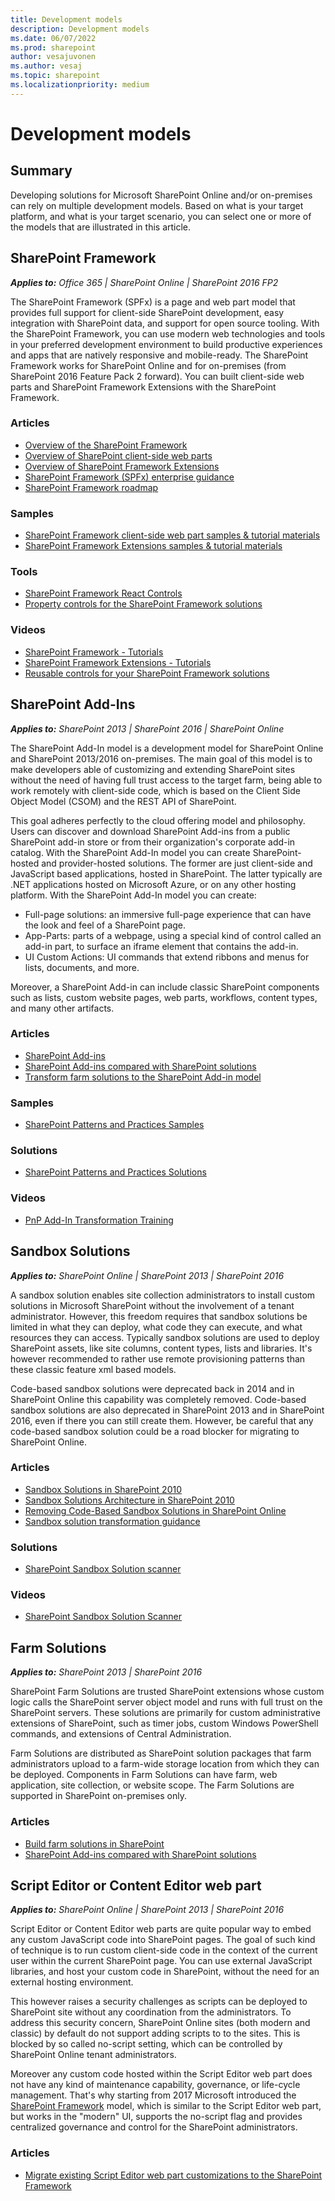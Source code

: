 ```yaml
---
title: Development models
description: Development models
ms.date: 06/07/2022
ms.prod: sharepoint
author: vesajuvonen
ms.author: vesaj
ms.topic: sharepoint
ms.localizationpriority: medium
---
```


# Development models

## Summary

Developing solutions for Microsoft SharePoint Online and/or on-premises can rely on multiple development models. Based on what is your target platform, and what is your target scenario, you can select one or more of the models that are illustrated in this article.

## SharePoint Framework

<a name="SharePointFramework"></a>

_**Applies to:** Office 365 | SharePoint Online | SharePoint 2016 FP2_

The SharePoint Framework (SPFx) is a page and web part model that provides full support for client-side SharePoint development, easy integration with SharePoint data, and support for open source tooling. With the SharePoint Framework, you can use modern web technologies and tools in your preferred development environment to build productive experiences and apps that are natively responsive and mobile-ready. The SharePoint Framework works for SharePoint Online and for on-premises (from SharePoint 2016 Feature Pack 2 forward). You can built client-side web parts and SharePoint Framework Extensions with the SharePoint Framework.

### Articles
* [Overview of the SharePoint Framework](/sharepoint/dev/spfx/sharepoint-framework-overview)
* [Overview of SharePoint client-side web parts](/sharepoint/dev/spfx/web-parts/overview-client-side-web-parts)
* [Overview of SharePoint Framework Extensions](/sharepoint/dev/spfx/extensions/overview-extensions)
* [SharePoint Framework (SPFx) enterprise guidance](/sharepoint/dev/spfx/enterprise-guidance)
* [SharePoint Framework roadmap](/sharepoint/dev/spfx/roadmap)

### Samples
* [SharePoint Framework client-side web part samples & tutorial materials](https://github.com/SharePoint/sp-dev-fx-webparts)
* [SharePoint Framework Extensions samples & tutorial materials](https://github.com/SharePoint/sp-dev-fx-extensions)

### Tools
* [SharePoint Framework React Controls](https://github.com/SharePoint/sp-dev-fx-controls-react)
* [Property controls for the SharePoint Framework solutions](https://github.com/SharePoint/sp-dev-fx-property-controls)

### Videos
* [SharePoint Framework - Tutorials](https://www.youtube.com/playlist?list=PLR9nK3mnD-OXvSWvS2zglCzz4iplhVrKq)
* [SharePoint Framework Extensions - Tutorials](https://www.youtube.com/playlist?list=PLR9nK3mnD-OXtWO5AIIr7nCR3sWutACpV)
* [Reusable controls for your SharePoint Framework solutions](https://www.youtube.com/watch?v=D0ZOgoSpy28)

## SharePoint Add-Ins

_**Applies to:** SharePoint 2013 | SharePoint 2016 | SharePoint Online_

The SharePoint Add-In model is a development model for SharePoint Online and SharePoint 2013/2016 on-premises. The main goal of this model is to make developers able of customizing and extending SharePoint sites without the need of having full trust access to the target farm, being able to work remotely with client-side code, which is based on the Client Side Object Model (CSOM) and the REST API of SharePoint. 

This goal adheres perfectly to the cloud offering model and philosophy. Users can discover and download SharePoint Add-ins from a public SharePoint add-in store or from their organization's corporate add-in catalog. With the SharePoint Add-In model you can create SharePoint-hosted and provider-hosted solutions. The former are just client-side and JavaScript based applications, hosted in SharePoint. The latter typically are .NET applications hosted on Microsoft Azure, or on any other hosting platform. With the SharePoint Add-In model you can create:

* Full-page solutions: an immersive full-page experience that can have the look and feel of a SharePoint page.
* App-Parts: parts of a webpage, using a special kind of control called an add-in part, to surface an iframe element that contains the add-in.
* UI Custom Actions: UI commands that extend ribbons and menus for lists, documents, and more.

Moreover, a SharePoint Add-in can include classic SharePoint components such as lists, custom website pages, web parts, workflows, content types, and many other artifacts.

### Articles

* [SharePoint Add-ins](/sharepoint/dev/sp-add-ins/sharepoint-add-ins)
* [SharePoint Add-ins compared with SharePoint solutions](/sharepoint/dev/general-development/sharepoint-add-ins-compared-with-sharepoint-solutions)
* [Transform farm solutions to the SharePoint Add-in model](/sharepoint/dev/solution-guidance/transform-farm-solutions-to-the-sharepoint-app-model)

### Samples

* [SharePoint Patterns and Practices Samples](https://github.com/SharePoint/PnP/tree/master/Samples)

### Solutions

* [SharePoint Patterns and Practices Solutions](https://github.com/SharePoint/PnP/tree/master/Solutions)

### Videos

* [PnP Add-In Transformation Training](https://channel9.msdn.com/blogs/OfficeDevPnP/PnP-Add-In-Transformation-Training-module-1-Introduction)

## Sandbox Solutions

_**Applies to:** SharePoint Online | SharePoint 2013 | SharePoint 2016_

A sandbox solution enables site collection administrators to install custom solutions in Microsoft SharePoint without the involvement of a tenant administrator. However, this freedom requires that sandbox solutions be limited in what they can deploy, what code they can execute, and what resources they can access. Typically sandbox solutions are used to deploy SharePoint assets, like site columns, content types, lists and libraries. It's however recommended to rather use remote provisioning patterns than these classic feature xml based models.

Code-based sandbox solutions were deprecated back in 2014 and in SharePoint Online this capability was completely removed. Code-based sandbox solutions are also deprecated in SharePoint 2013 and in SharePoint 2016, even if there you can still create them. However, be careful that any code-based sandbox solution could be a road blocker for migrating to SharePoint Online.

### Articles

* [Sandbox Solutions in SharePoint 2010](https://msdn.microsoft.com/library/office/ee536577.aspx)
* [Sandbox Solutions Architecture in SharePoint 2010](https://msdn.microsoft.com/library/office/ee539417.aspx)
* [Removing Code-Based Sandbox Solutions in SharePoint Online](https://developer.microsoft.com/office/blogs/removing-code-based-sandbox-solutions-in-sharepoint-online)
* [Sandbox solution transformation guidance](/sharepoint/dev/solution-guidance/sandbox-solution-transformation-guidance)

### Solutions

* [SharePoint Sandbox Solution scanner](https://github.com/SharePoint/PnP-Tools/tree/master/Solutions/SharePoint.SandBoxTool)

### Videos

* [SharePoint Sandbox Solution Scanner](https://www.youtube.com/watch?v=pK4p2mGYXpU)

## Farm Solutions

_**Applies to:** SharePoint 2013 | SharePoint 2016_

SharePoint Farm Solutions are trusted SharePoint extensions whose custom logic calls the SharePoint server object model and runs with full trust on the SharePoint servers. These solutions are primarily for custom administrative extensions of SharePoint, such as timer jobs, custom Windows PowerShell commands, and extensions of Central Administration. 

Farm Solutions are distributed as SharePoint solution packages that farm administrators upload to a farm-wide storage location from which they can be deployed. Components in Farm Solutions can have farm, web application, site collection, or website scope. The Farm Solutions are supported in SharePoint on-premises only.

### Articles

* [Build farm solutions in SharePoint](/sharepoint/dev/general-development/build-farm-solutions-in-sharepoint)
* [SharePoint Add-ins compared with SharePoint solutions](/sharepoint/dev/general-development/sharepoint-add-ins-compared-with-sharepoint-solutions)

## Script Editor or Content Editor web part

_**Applies to:** SharePoint Online | SharePoint 2013 | SharePoint 2016_

Script Editor or Content Editor web parts are quite popular way to embed any custom JavaScript code into SharePoint pages. The goal of such kind of technique is to run custom client-side code in the context of the current user within the current SharePoint page. You can use external JavaScript libraries, and host your custom code in SharePoint, without the need for an external hosting environment. 

This however raises a security challenges as scripts can be deployed to SharePoint site without any coordination from the administrators. To address this security concern, SharePoint Online sites (both modern and classic) by default do not support adding scripts to to the sites. This is blocked by so called no-script setting, which can be controlled by SharePoint Online tenant administrators.

Moreover any custom code hosted within the Script Editor web part does not have any kind of maintenance capability, governance, or life-cycle management. That's why starting from 2017 Microsoft introduced the [SharePoint Framework](#SharePointFramework) model, which is similar to the Script Editor web part, but works in the "modern" UI, supports the no-script flag and provides centralized governance and control for the SharePoint administrators.

### Articles
* [Migrate existing Script Editor web part customizations to the SharePoint Framework](/sharepoint/dev/spfx/web-parts/guidance/migrate-script-editor-web-part-customizations)
